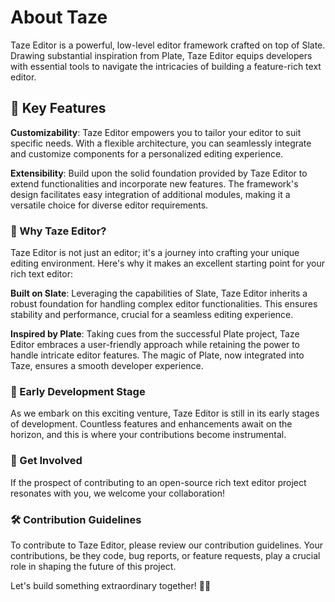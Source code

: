 # About Taze
Taze Editor is a powerful, low-level editor framework crafted on top of Slate. Drawing substantial inspiration from Plate, Taze Editor equips developers with essential tools to navigate the intricacies of building a feature-rich text editor.

## 🚀 Key Features

**Customizability**: Taze Editor empowers you to tailor your editor to suit specific needs. With a flexible architecture, you can seamlessly integrate and customize components for a personalized editing experience.

**Extensibility**: Build upon the solid foundation provided by Taze Editor to extend functionalities and incorporate new features. The framework's design facilitates easy integration of additional modules, making it a versatile choice for diverse editor requirements.

### 🌟 Why Taze Editor?
Taze Editor is not just an editor; it's a journey into crafting your unique editing environment. Here's why it makes an excellent starting point for your rich text editor:

**Built on Slate**: Leveraging the capabilities of Slate, Taze Editor inherits a robust foundation for handling complex editor functionalities. This ensures stability and performance, crucial for a seamless editing experience.

**Inspired by Plate**: Taking cues from the successful Plate project, Taze Editor embraces a user-friendly approach while retaining the power to handle intricate editor features. The magic of Plate, now integrated into Taze, ensures a smooth developer experience.

### 🌱 Early Development Stage
As we embark on this exciting venture, Taze Editor is still in its early stages of development. Countless features and enhancements await on the horizon, and this is where your contributions become instrumental.

### 🤝 Get Involved
If the prospect of contributing to an open-source rich text editor project resonates with you, we welcome your collaboration!

### 🛠️ Contribution Guidelines
To contribute to Taze Editor, please review our contribution guidelines. Your contributions, be they code, bug reports, or feature requests, play a crucial role in shaping the future of this project.

Let's build something extraordinary together! 🌈✨
